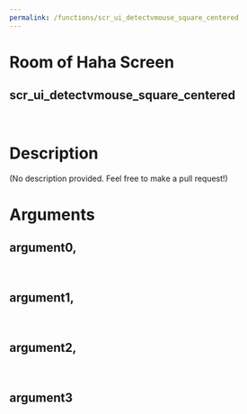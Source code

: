 ```yaml
---
permalink: /functions/scr_ui_detectvmouse_square_centered
---
```

# Room of Haha Screen  
## scr_ui_detectvmouse_square_centered  
&nbsp;  
# Description  
(No description provided. Feel free to make a pull request!) 
&nbsp;  
# Arguments
## argument0, 

&nbsp;  
## argument1, 

&nbsp;  
## argument2, 

&nbsp;  
## argument3

&nbsp;  


